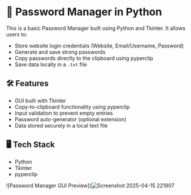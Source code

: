 # 🔐 Password Manager in Python

This is a basic Password Manager built using Python and Tkinter. It allows users to:

- Store website login credentials (Website, Email/Username, Password)
- Generate and save strong passwords
- Copy passwords directly to the clipboard using pyperclip
- Save data locally in a `.txt` file

## 🛠️ Features

- GUI built with Tkinter
- Copy-to-clipboard functionality using pyperclip
- Input validation to prevent empty entries
- Password auto-generator (optional extension)
- Data stored securely in a local text file

## 🖥️ Tech Stack

- Python
- Tkinter
- pyperclip

![Password Manager GUI Preview](![Screenshot 2025-04-15 221907](https://github.com/user-attachments/assets/d0b29b36-86b7-4609-9faa-b9763cfbfb48)
